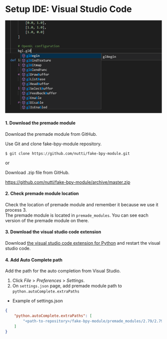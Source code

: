 # Setup IDE: Visual Studio Code

![Code Completion (Visual Studio Code)](images/code_completion_visual_studio_code.png)


#### 1. Download the premade module

Download the premade module from GitHub.

Use Git and clone fake-bpy-module repository.

```
$ git clone https://github.com/nutti/fake-bpy-module.git
```

or

Download .zip file from GitHub.

https://github.com/nutti/fake-bpy-module/archive/master.zip


#### 2. Check premade module location

Check the location of premade module and remember it because we use it process 3.  
The premade module is located in `premade_modules`.
You can see each version of the premade module on there.


#### 3. Download the visual studio code extension

Download [the visual studio code extension for Python](https://marketplace.visualstudio.com/items?itemName=ms-python.python) and restart the visual studio code.


#### 4. Add Auto Complete path

Add the path for the auto completion from Visual Studio.

1. Click *File* > *Preferences* > *Settings*.
2. On `settings.json` page, add premade module path to `python.autoComplete.extraPaths`

* Example of settings.json

```json
{
    "python.autoComplete.extraPaths": [
        "<path-to-repository>/fake-bpy-module/premade_modules/2.79/2.79b"
    ]
}
```
